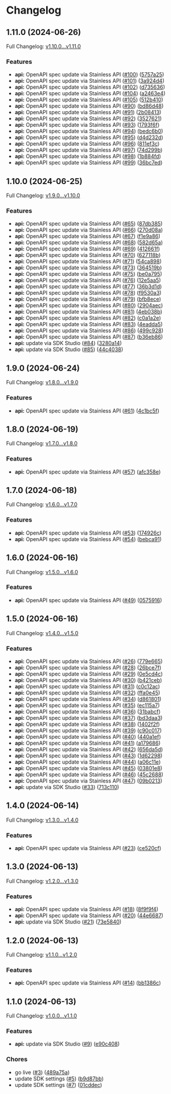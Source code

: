 # Changelog

## 1.11.0 (2024-06-26)

Full Changelog: [v1.10.0...v1.11.0](https://github.com/prompt-foundry/typescript-sdk/compare/v1.10.0...v1.11.0)

### Features

* **api:** OpenAPI spec update via Stainless API ([#100](https://github.com/prompt-foundry/typescript-sdk/issues/100)) ([5757a25](https://github.com/prompt-foundry/typescript-sdk/commit/5757a2519944c2ed1c8af878b3c4281a319491c7))
* **api:** OpenAPI spec update via Stainless API ([#101](https://github.com/prompt-foundry/typescript-sdk/issues/101)) ([3a924d4](https://github.com/prompt-foundry/typescript-sdk/commit/3a924d41c52f29c08fd3f674b6d5fcc6c8e5ae73))
* **api:** OpenAPI spec update via Stainless API ([#102](https://github.com/prompt-foundry/typescript-sdk/issues/102)) ([d735636](https://github.com/prompt-foundry/typescript-sdk/commit/d735636df4510e1b918e7ba4c9f8e04f977c4f82))
* **api:** OpenAPI spec update via Stainless API ([#104](https://github.com/prompt-foundry/typescript-sdk/issues/104)) ([a2463e4](https://github.com/prompt-foundry/typescript-sdk/commit/a2463e4cee6c5074ff5e037f1bcf528d158fb9f2))
* **api:** OpenAPI spec update via Stainless API ([#105](https://github.com/prompt-foundry/typescript-sdk/issues/105)) ([512b410](https://github.com/prompt-foundry/typescript-sdk/commit/512b410ba9737c9d1e77ce2d01e5d703255fe8e8))
* **api:** OpenAPI spec update via Stainless API ([#90](https://github.com/prompt-foundry/typescript-sdk/issues/90)) ([bd86d48](https://github.com/prompt-foundry/typescript-sdk/commit/bd86d48f525725b2a962f828e8d2e5a9a701f769))
* **api:** OpenAPI spec update via Stainless API ([#91](https://github.com/prompt-foundry/typescript-sdk/issues/91)) ([2b08413](https://github.com/prompt-foundry/typescript-sdk/commit/2b08413a752ca27ef07945ce797d82f79de5ada4))
* **api:** OpenAPI spec update via Stainless API ([#92](https://github.com/prompt-foundry/typescript-sdk/issues/92)) ([3527621](https://github.com/prompt-foundry/typescript-sdk/commit/35276214d07e348090e1c45c1c2b41a269be17f9))
* **api:** OpenAPI spec update via Stainless API ([#93](https://github.com/prompt-foundry/typescript-sdk/issues/93)) ([1793f6f](https://github.com/prompt-foundry/typescript-sdk/commit/1793f6ff6421284cf62b6646842ed6eaaa97bd3e))
* **api:** OpenAPI spec update via Stainless API ([#94](https://github.com/prompt-foundry/typescript-sdk/issues/94)) ([bedc6b0](https://github.com/prompt-foundry/typescript-sdk/commit/bedc6b0751966a04eee8f7b67899d018501a63a9))
* **api:** OpenAPI spec update via Stainless API ([#95](https://github.com/prompt-foundry/typescript-sdk/issues/95)) ([d4d232d](https://github.com/prompt-foundry/typescript-sdk/commit/d4d232dcb07b301a90696a67e0c3d3af27095e3e))
* **api:** OpenAPI spec update via Stainless API ([#96](https://github.com/prompt-foundry/typescript-sdk/issues/96)) ([811ef3c](https://github.com/prompt-foundry/typescript-sdk/commit/811ef3c75e986bf224269ce6dfefee1ea9d6de3b))
* **api:** OpenAPI spec update via Stainless API ([#97](https://github.com/prompt-foundry/typescript-sdk/issues/97)) ([74d299b](https://github.com/prompt-foundry/typescript-sdk/commit/74d299b0103a05f71bdbbafa59c07496a185c89f))
* **api:** OpenAPI spec update via Stainless API ([#98](https://github.com/prompt-foundry/typescript-sdk/issues/98)) ([1b884fd](https://github.com/prompt-foundry/typescript-sdk/commit/1b884fd4f249e48fb4e624df02c2e3a2280297c3))
* **api:** OpenAPI spec update via Stainless API ([#99](https://github.com/prompt-foundry/typescript-sdk/issues/99)) ([36bc7ed](https://github.com/prompt-foundry/typescript-sdk/commit/36bc7ed7031eb61e13d6cde385933a793972f86a))

## 1.10.0 (2024-06-25)

Full Changelog: [v1.9.0...v1.10.0](https://github.com/prompt-foundry/typescript-sdk/compare/v1.9.0...v1.10.0)

### Features

* **api:** OpenAPI spec update via Stainless API ([#65](https://github.com/prompt-foundry/typescript-sdk/issues/65)) ([87db385](https://github.com/prompt-foundry/typescript-sdk/commit/87db3856f1777856e0b2db5d1842b6a8762f213f))
* **api:** OpenAPI spec update via Stainless API ([#66](https://github.com/prompt-foundry/typescript-sdk/issues/66)) ([270d08a](https://github.com/prompt-foundry/typescript-sdk/commit/270d08aa115578d1707b7d0f06d00fa0fe577bac))
* **api:** OpenAPI spec update via Stainless API ([#67](https://github.com/prompt-foundry/typescript-sdk/issues/67)) ([f1e9a86](https://github.com/prompt-foundry/typescript-sdk/commit/f1e9a863f664c258dbe11faa97f3f66469c9e5b5))
* **api:** OpenAPI spec update via Stainless API ([#68](https://github.com/prompt-foundry/typescript-sdk/issues/68)) ([582d65a](https://github.com/prompt-foundry/typescript-sdk/commit/582d65a59aa8fe0f54e38077346b806b073b31b6))
* **api:** OpenAPI spec update via Stainless API ([#69](https://github.com/prompt-foundry/typescript-sdk/issues/69)) ([412661f](https://github.com/prompt-foundry/typescript-sdk/commit/412661f00d6f20a97983b7266bdce091aba003cf))
* **api:** OpenAPI spec update via Stainless API ([#70](https://github.com/prompt-foundry/typescript-sdk/issues/70)) ([627118b](https://github.com/prompt-foundry/typescript-sdk/commit/627118bc2c8fe48942a0140601b14ea1d85f5959))
* **api:** OpenAPI spec update via Stainless API ([#71](https://github.com/prompt-foundry/typescript-sdk/issues/71)) ([54ca898](https://github.com/prompt-foundry/typescript-sdk/commit/54ca898c34adeb8d5f500e1f1b6e194cad1a89e0))
* **api:** OpenAPI spec update via Stainless API ([#73](https://github.com/prompt-foundry/typescript-sdk/issues/73)) ([364519b](https://github.com/prompt-foundry/typescript-sdk/commit/364519b302f28de9f86e2c19ce64cc0d0dd376f7))
* **api:** OpenAPI spec update via Stainless API ([#75](https://github.com/prompt-foundry/typescript-sdk/issues/75)) ([be0a795](https://github.com/prompt-foundry/typescript-sdk/commit/be0a795176d7806638c0c6c5a65ddf24b15ac6aa))
* **api:** OpenAPI spec update via Stainless API ([#76](https://github.com/prompt-foundry/typescript-sdk/issues/76)) ([12e5aa5](https://github.com/prompt-foundry/typescript-sdk/commit/12e5aa5b5bd4a2c9699bc20d3bae8597ff8ae6d8))
* **api:** OpenAPI spec update via Stainless API ([#77](https://github.com/prompt-foundry/typescript-sdk/issues/77)) ([36b3d1d](https://github.com/prompt-foundry/typescript-sdk/commit/36b3d1d01a7023bedde8e9931d0512b795e36e93))
* **api:** OpenAPI spec update via Stainless API ([#78](https://github.com/prompt-foundry/typescript-sdk/issues/78)) ([f9530a3](https://github.com/prompt-foundry/typescript-sdk/commit/f9530a304346a2c177c7c14451bf794bcd3cc04e))
* **api:** OpenAPI spec update via Stainless API ([#79](https://github.com/prompt-foundry/typescript-sdk/issues/79)) ([bfb8ece](https://github.com/prompt-foundry/typescript-sdk/commit/bfb8ece2a13f9513381d9f4ae77b39d3449f42c1))
* **api:** OpenAPI spec update via Stainless API ([#80](https://github.com/prompt-foundry/typescript-sdk/issues/80)) ([2904aec](https://github.com/prompt-foundry/typescript-sdk/commit/2904aecf955630e33f0bcd0511bbc7e97fcf6cd2))
* **api:** OpenAPI spec update via Stainless API ([#81](https://github.com/prompt-foundry/typescript-sdk/issues/81)) ([4eb038b](https://github.com/prompt-foundry/typescript-sdk/commit/4eb038bd48a3e408f4cdcadef990b16652b509aa))
* **api:** OpenAPI spec update via Stainless API ([#82](https://github.com/prompt-foundry/typescript-sdk/issues/82)) ([c0a1a2e](https://github.com/prompt-foundry/typescript-sdk/commit/c0a1a2e93f5e323e59093771ea144704a3bd7ad0))
* **api:** OpenAPI spec update via Stainless API ([#83](https://github.com/prompt-foundry/typescript-sdk/issues/83)) ([4eadda5](https://github.com/prompt-foundry/typescript-sdk/commit/4eadda5f53bc6796645a5d77922220e1726186fe))
* **api:** OpenAPI spec update via Stainless API ([#86](https://github.com/prompt-foundry/typescript-sdk/issues/86)) ([499c928](https://github.com/prompt-foundry/typescript-sdk/commit/499c92857499c04de2d1e40c18e79de19a41ebb2))
* **api:** OpenAPI spec update via Stainless API ([#87](https://github.com/prompt-foundry/typescript-sdk/issues/87)) ([b36eb86](https://github.com/prompt-foundry/typescript-sdk/commit/b36eb86e93ff300377a8c1c948157d097f10ee62))
* **api:** update via SDK Studio ([#84](https://github.com/prompt-foundry/typescript-sdk/issues/84)) ([3280a14](https://github.com/prompt-foundry/typescript-sdk/commit/3280a1403e46d58dc938d7ab5ec251bfa21ec3b2))
* **api:** update via SDK Studio ([#85](https://github.com/prompt-foundry/typescript-sdk/issues/85)) ([44c4038](https://github.com/prompt-foundry/typescript-sdk/commit/44c4038ce4a5aa84b7b792647956b6d007704bae))

## 1.9.0 (2024-06-24)

Full Changelog: [v1.8.0...v1.9.0](https://github.com/prompt-foundry/typescript-sdk/compare/v1.8.0...v1.9.0)

### Features

* **api:** OpenAPI spec update via Stainless API ([#61](https://github.com/prompt-foundry/typescript-sdk/issues/61)) ([4c1bc5f](https://github.com/prompt-foundry/typescript-sdk/commit/4c1bc5fd559a5cfa6fdbd7365c5b9752cc30c6ce))

## 1.8.0 (2024-06-19)

Full Changelog: [v1.7.0...v1.8.0](https://github.com/prompt-foundry/typescript-sdk/compare/v1.7.0...v1.8.0)

### Features

* **api:** OpenAPI spec update via Stainless API ([#57](https://github.com/prompt-foundry/typescript-sdk/issues/57)) ([afc358e](https://github.com/prompt-foundry/typescript-sdk/commit/afc358e3f8f93f0f2612347856d439d2532fc6a2))

## 1.7.0 (2024-06-18)

Full Changelog: [v1.6.0...v1.7.0](https://github.com/prompt-foundry/typescript-sdk/compare/v1.6.0...v1.7.0)

### Features

* **api:** OpenAPI spec update via Stainless API ([#53](https://github.com/prompt-foundry/typescript-sdk/issues/53)) ([174926c](https://github.com/prompt-foundry/typescript-sdk/commit/174926cb3dba936b5bc1345e653dea8f18eeee9e))
* **api:** OpenAPI spec update via Stainless API ([#54](https://github.com/prompt-foundry/typescript-sdk/issues/54)) ([bebca91](https://github.com/prompt-foundry/typescript-sdk/commit/bebca9122a833f73fd586aa1d682d6181eaf8142))

## 1.6.0 (2024-06-16)

Full Changelog: [v1.5.0...v1.6.0](https://github.com/prompt-foundry/typescript-sdk/compare/v1.5.0...v1.6.0)

### Features

* **api:** OpenAPI spec update via Stainless API ([#49](https://github.com/prompt-foundry/typescript-sdk/issues/49)) ([0575916](https://github.com/prompt-foundry/typescript-sdk/commit/057591695cac37ccd3043c467a140a7fa398d5c0))

## 1.5.0 (2024-06-16)

Full Changelog: [v1.4.0...v1.5.0](https://github.com/prompt-foundry/typescript-sdk/compare/v1.4.0...v1.5.0)

### Features

* **api:** OpenAPI spec update via Stainless API ([#26](https://github.com/prompt-foundry/typescript-sdk/issues/26)) ([779e665](https://github.com/prompt-foundry/typescript-sdk/commit/779e66597e79a6c2b09f6158af285c71ce2a3f78))
* **api:** OpenAPI spec update via Stainless API ([#28](https://github.com/prompt-foundry/typescript-sdk/issues/28)) ([26bce7f](https://github.com/prompt-foundry/typescript-sdk/commit/26bce7fb09559f2f1122fda6aca8e137666f71dd))
* **api:** OpenAPI spec update via Stainless API ([#29](https://github.com/prompt-foundry/typescript-sdk/issues/29)) ([0e5cd4c](https://github.com/prompt-foundry/typescript-sdk/commit/0e5cd4cd6eea9b2163dda9e1b5bfe94622f6ed50))
* **api:** OpenAPI spec update via Stainless API ([#30](https://github.com/prompt-foundry/typescript-sdk/issues/30)) ([b421ceb](https://github.com/prompt-foundry/typescript-sdk/commit/b421ceb13bcc430792da099c8df5ac472a52943f))
* **api:** OpenAPI spec update via Stainless API ([#31](https://github.com/prompt-foundry/typescript-sdk/issues/31)) ([c0c12ac](https://github.com/prompt-foundry/typescript-sdk/commit/c0c12acc81462901689883d05f9b9b3fe04e6f8e))
* **api:** OpenAPI spec update via Stainless API ([#32](https://github.com/prompt-foundry/typescript-sdk/issues/32)) ([ffa0e45](https://github.com/prompt-foundry/typescript-sdk/commit/ffa0e45fb343b88108c9cfeea75ea126d688ad26))
* **api:** OpenAPI spec update via Stainless API ([#34](https://github.com/prompt-foundry/typescript-sdk/issues/34)) ([d861801](https://github.com/prompt-foundry/typescript-sdk/commit/d8618015c4dc4f9d0c403ade5b9ea738241710af))
* **api:** OpenAPI spec update via Stainless API ([#35](https://github.com/prompt-foundry/typescript-sdk/issues/35)) ([ec115a7](https://github.com/prompt-foundry/typescript-sdk/commit/ec115a710be77e75883c792b3e71292d9851e53a))
* **api:** OpenAPI spec update via Stainless API ([#36](https://github.com/prompt-foundry/typescript-sdk/issues/36)) ([31babcf](https://github.com/prompt-foundry/typescript-sdk/commit/31babcf0f9c48f186bc3903a15c8720a8b242360))
* **api:** OpenAPI spec update via Stainless API ([#37](https://github.com/prompt-foundry/typescript-sdk/issues/37)) ([bd3daa3](https://github.com/prompt-foundry/typescript-sdk/commit/bd3daa3304f861ea3c50d6875c85b1c591a6122c))
* **api:** OpenAPI spec update via Stainless API ([#38](https://github.com/prompt-foundry/typescript-sdk/issues/38)) ([1402f2f](https://github.com/prompt-foundry/typescript-sdk/commit/1402f2f161db75c70d52c678598a8250fe47660a))
* **api:** OpenAPI spec update via Stainless API ([#39](https://github.com/prompt-foundry/typescript-sdk/issues/39)) ([c90c017](https://github.com/prompt-foundry/typescript-sdk/commit/c90c0179d866de0bdaee46b8dfbb7c21b64ba45c))
* **api:** OpenAPI spec update via Stainless API ([#40](https://github.com/prompt-foundry/typescript-sdk/issues/40)) ([440a1ef](https://github.com/prompt-foundry/typescript-sdk/commit/440a1efbf06b08f14cbc6a18310557c0d51f6c78))
* **api:** OpenAPI spec update via Stainless API ([#41](https://github.com/prompt-foundry/typescript-sdk/issues/41)) ([a179686](https://github.com/prompt-foundry/typescript-sdk/commit/a179686ebdfd5e4a7f44ce6eb8095f45de4c8602))
* **api:** OpenAPI spec update via Stainless API ([#42](https://github.com/prompt-foundry/typescript-sdk/issues/42)) ([656da5d](https://github.com/prompt-foundry/typescript-sdk/commit/656da5d02c88ed2274a629950b79e5ca82440854))
* **api:** OpenAPI spec update via Stainless API ([#43](https://github.com/prompt-foundry/typescript-sdk/issues/43)) ([1d62298](https://github.com/prompt-foundry/typescript-sdk/commit/1d6229875603fd3f4d593d0842e36d996646062e))
* **api:** OpenAPI spec update via Stainless API ([#44](https://github.com/prompt-foundry/typescript-sdk/issues/44)) ([a06c11e](https://github.com/prompt-foundry/typescript-sdk/commit/a06c11e65c29567fd4422913c37a286459933cd1))
* **api:** OpenAPI spec update via Stainless API ([#45](https://github.com/prompt-foundry/typescript-sdk/issues/45)) ([03801e8](https://github.com/prompt-foundry/typescript-sdk/commit/03801e88e3037bfcbe1ae2346aed19905399602b))
* **api:** OpenAPI spec update via Stainless API ([#46](https://github.com/prompt-foundry/typescript-sdk/issues/46)) ([45c2688](https://github.com/prompt-foundry/typescript-sdk/commit/45c2688bc4892d68e4677d44e0d6e956607b7ba7))
* **api:** OpenAPI spec update via Stainless API ([#47](https://github.com/prompt-foundry/typescript-sdk/issues/47)) ([09b0213](https://github.com/prompt-foundry/typescript-sdk/commit/09b021396337afc3ac65ab8909fb5adb777f0c26))
* **api:** update via SDK Studio ([#33](https://github.com/prompt-foundry/typescript-sdk/issues/33)) ([713c110](https://github.com/prompt-foundry/typescript-sdk/commit/713c110d476a85e3e96f85502a68c6690f299f7f))

## 1.4.0 (2024-06-14)

Full Changelog: [v1.3.0...v1.4.0](https://github.com/prompt-foundry/typescript-sdk/compare/v1.3.0...v1.4.0)

### Features

* **api:** OpenAPI spec update via Stainless API ([#23](https://github.com/prompt-foundry/typescript-sdk/issues/23)) ([ce520cf](https://github.com/prompt-foundry/typescript-sdk/commit/ce520cf918bac70bf5fcc06689f0b6a871be1488))

## 1.3.0 (2024-06-13)

Full Changelog: [v1.2.0...v1.3.0](https://github.com/prompt-foundry/typescript-sdk/compare/v1.2.0...v1.3.0)

### Features

* **api:** OpenAPI spec update via Stainless API ([#18](https://github.com/prompt-foundry/typescript-sdk/issues/18)) ([8f9f9f4](https://github.com/prompt-foundry/typescript-sdk/commit/8f9f9f443597e62eba64eb22b38d0a998b3224cf))
* **api:** OpenAPI spec update via Stainless API ([#20](https://github.com/prompt-foundry/typescript-sdk/issues/20)) ([44e6687](https://github.com/prompt-foundry/typescript-sdk/commit/44e6687efc7d44caeca0eb279a5f9d22f4e95167))
* **api:** update via SDK Studio ([#21](https://github.com/prompt-foundry/typescript-sdk/issues/21)) ([73e5840](https://github.com/prompt-foundry/typescript-sdk/commit/73e584009e745522f6c749e6841235de4d902022))

## 1.2.0 (2024-06-13)

Full Changelog: [v1.1.0...v1.2.0](https://github.com/prompt-foundry/typescript-sdk/compare/v1.1.0...v1.2.0)

### Features

* **api:** OpenAPI spec update via Stainless API ([#14](https://github.com/prompt-foundry/typescript-sdk/issues/14)) ([bb1386c](https://github.com/prompt-foundry/typescript-sdk/commit/bb1386ca504d4f530df6d2d02f2fd88eeab9fc3d))

## 1.1.0 (2024-06-13)

Full Changelog: [v1.0.0...v1.1.0](https://github.com/prompt-foundry/typescript-sdk/compare/v1.0.0...v1.1.0)

### Features

* **api:** update via SDK Studio ([#9](https://github.com/prompt-foundry/typescript-sdk/issues/9)) ([e90c408](https://github.com/prompt-foundry/typescript-sdk/commit/e90c4089a94b1cca8e3f50cd638fec14e11ba6b5))


### Chores

* go live ([#3](https://github.com/prompt-foundry/typescript-sdk/issues/3)) ([489a75a](https://github.com/prompt-foundry/typescript-sdk/commit/489a75aa0c321c7bd35ca57ea8c8fe922f7e34ac))
* update SDK settings ([#5](https://github.com/prompt-foundry/typescript-sdk/issues/5)) ([b9d87bb](https://github.com/prompt-foundry/typescript-sdk/commit/b9d87bb35794eaa76df8213e4edb481e336a3e2d))
* update SDK settings ([#7](https://github.com/prompt-foundry/typescript-sdk/issues/7)) ([01cddec](https://github.com/prompt-foundry/typescript-sdk/commit/01cddec1e8ba98a5aeb48a717aa3f50243f98b58))
